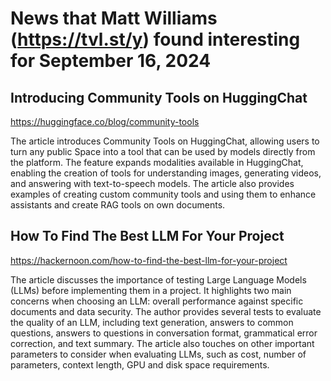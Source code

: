 # News that Matt Williams (https://tvl.st/y) found interesting for September 16, 2024

## Introducing Community Tools on HuggingChat
<a href="https://huggingface.co/blog/community-tools" target="_blank">https://huggingface.co/blog/community-tools</a>

The article introduces Community Tools on HuggingChat, allowing users to turn any public Space into a tool that can be used by models directly from the platform. The feature expands modalities available in HuggingChat, enabling the creation of tools for understanding images, generating videos, and answering with text-to-speech models. The article also provides examples of creating custom community tools and using them to enhance assistants and create RAG tools on own documents.

## How To Find The Best LLM For Your Project
<a href="https://hackernoon.com/how-to-find-the-best-llm-for-your-project" target="_blank">https://hackernoon.com/how-to-find-the-best-llm-for-your-project</a>

The article discusses the importance of testing Large Language Models (LLMs) before implementing them in a project. It highlights two main concerns when choosing an LLM: overall performance against specific documents and data security. The author provides several tests to evaluate the quality of an LLM, including text generation, answers to common questions, answers to questions in conversation format, grammatical error correction, and text summary. The article also touches on other important parameters to consider when evaluating LLMs, such as cost, number of parameters, context length, GPU and disk space requirements.

